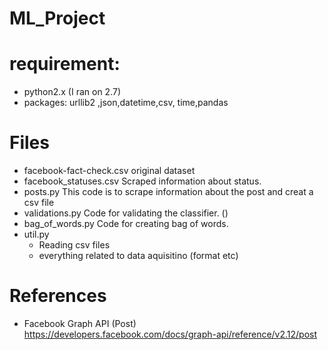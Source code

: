# ML_Project

# requirement: 
- python2.x (I ran on 2.7)
- packages:  urllib2 ,json,datetime,csv, time,pandas

# Files
- facebook-fact-check.csv
  original dataset
- facebook_statuses.csv
  Scraped information about status.
- posts.py
  This code is to scrape information about the post and creat a csv file
- validations.py
  Code for validating the classifier. ()
- bag_of_words.py
  Code for creating bag of words. 
- util.py
  - Reading csv files
  - everything related to data aquisitino (format etc)

# References
- Facebook Graph API (Post)
  https://developers.facebook.com/docs/graph-api/reference/v2.12/post
